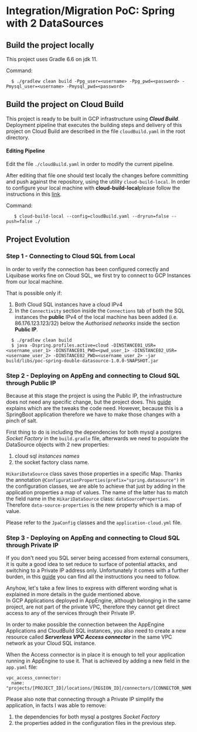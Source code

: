 # Integration/Migration PoC: Spring with 2 DataSources

## Build the project locally
This project uses Gradle 6.6 on jdk 11.

Command:
```shell
  $ ./gradlew clean build -Ppg_user=<username> -Ppg_pwd=<password> -Pmysql_user=<username> -Pmysql_pwd=<password>
``` 

## Build the project on Cloud Build
This project is ready to be built in GCP infrastructure using ***Cloud Build***. Deployment pipeline that executes the building steps and delivery of this project on Cloud Build are described in the file `cloudBuild.yaml` in the root directory.

#### Editing Pipeline
Edit the file `./cloudBuild.yaml` in order to modify the current pipeline.

After editing that file one should test locally the changes before committing and push against the repository, using the utility `cloud-build-local`.
In order to configure your local machine with **cloud-build-local**please follow the instructions in this [link](https://cloud.google.com/cloud-build/docs/build-debug-locally).

Command:
```shell script
   $ cloud-build-local --config=cloudBuild.yaml --dryrun=false --push=false ./
```

## Project Evolution 

### Step 1 - Connecting to Cloud SQL from Local
In order to verify the connection has been configured correctly and Liquibase works fine on Cloud SQL, we first try to connect to GCP Instances from our local machine.

That is possible only if: 
1. Both Cloud SQL instances have a cloud IPv4
2. In the `Connectivity` section inside the `Connections` tab of both the SQL instances the **public** IPv4 of the local machine has been added (i.e. 86.176.123.123/32) below the *Authorised networks* inside the section **Public IP**. 

```shell script
  $ ./gradlew clean build
  $ java -Dspring.profiles.active=cloud -DINSTANCE01_USR=<username_user_1> -DINSTANCE01_PWD=<pwd_user_1> -DINSTANCE02_USR=<username_user_2> -DINSTANCE02_PWD=<username_user_2> -jar build/libs/poc-spring-double-datasource-1.0.0-SNAPSHOT.jar
```

### Step 2 - Deploying on AppEng and connecting to Cloud SQL through Public IP
Because at this stage the project is using the Public IP, the infrastructure does not need any specific change, but the project does.
This [guide](https://cloud.google.com/sql/docs/mysql/connect-app-engine-standard#public-ip-default) explains which are the tweaks the code need. However, because this is a SpringBoot application therefore we have to make those changes with a pinch of salt.

First thing to do is including the dependencies for both mysql a postgres *Socket Factory* in the `build.gradle` file, afterwards we need to populate the DataSource objects with 2 new properties: 
1. cloud sql *instances names* 
1. the socket factory class name.

`HikariDataSource` class saves those properties in a specific Map. Thanks the annotation `@ConfigurationProperties(prefix="spring.datasource")` in the configuration classes, we are able to achieve that just by adding in the application properties a map of values.
The name of the latter has to match the field name in the `HikariDataSource` class: `dataSourceProperties`. Therefore `data-source-properties` is the new property which is a map of value.

Please refer to the `JpaConfig` classes and the `application-cloud.yml` file.   

### Step 3 - Deploying on AppEng and connecting to Cloud SQL through Private IP
If you don't need you SQL server being accessed from external consumers, it is quite a good idea to set reduce to surface of potential attacks, and switching to a Private IP address only.
Unfortunately it comes with a further burden, in this [guide](https://cloud.google.com/sql/docs/mysql/connect-app-engine-standard#private-ip) you can find all the instructions you need to follow.

Anyhow, let's take a few lines to express with different wording what is explained in more details in the guide mentioned above.<br/>
In GCP Applications deployed in AppEngine, although belonging in the same project, are not part of the private VPC, therefore they cannot get direct access to any of the services through their Private IP. 

In order to make possible the connection between the AppEngine Applications and CloudBuild SQL instances, you also need to create a new resource called ***Serverless VPC Access connector*** in the same VPC network as your Cloud SQL instance.

When the Access connector is in place it is enough to tell your application running in AppEngine to use it. That is achieved by adding a new field in the `app.yaml` file:
```shell script
vpc_access_connector:
  name: "projects/[PROJECT_ID]/locations/[REGION_ID]/connectors/[CONNECTOR_NAME]"
```

Please also note that connecting through a Private IP simplify the application, in facts I was able to remove:
1. the dependencies for both mysql a postgres *Socket Factory*
2. the properties added in the configuration files in the previous step. 


